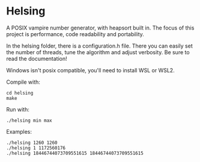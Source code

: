 # Helsing
A POSIX vampire number generator, with heapsort built in.
The focus of this project is performance, code readability and portability.

In the helsing folder, there is a configuration.h file.
There you can easily set the number of threads, tune the algorithm and adjust verbosity.
Be sure to read the documentation!

Windows isn't posix compatible, you'll need to install WSL or WSL2.

Compile with:
```
cd helsing
make
```
Run with: 
```
./helsing min max
```
Examples:
```
./helsing 1260 1260
./helsing 1 1172560176
./helsing 18446744073709551615 18446744073709551615
```
